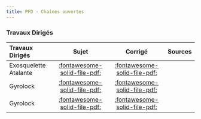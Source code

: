 ```yaml
---
title: PFD - Chaînes ouvertes 
---
```


### Travaux Dirigés 
 
| Travaux Dirigés | Sujet | Corrigé | Sources  | 
| :-------------- | :---: | :-----: | :------: | 
| Exosquelette Atalante | [:fontawesome-solid-file-pdf:](http://xpessoles-cpge.fr/pdf/Cy_04_03_PFD_CO_TD_01_ExosqueletteAtalante_Sujet.pdf) | [:fontawesome-solid-file-pdf:](http://xpessoles-cpge.fr/pdf/Cy_04_03_PFD_CO_TD_01_ExosqueletteAtalante_Corrige.pdf) | 
| Gyrolock | [:fontawesome-solid-file-pdf:](http://xpessoles-cpge.fr/pdf/Cy_04_03_PFD_CO_TD_02_Gyrolock_Sujet.pdf) | [:fontawesome-solid-file-pdf:](http://xpessoles-cpge.fr/pdf/Cy_04_03_PFD_CO_TD_02_Gyrolock_Corrige.pdf) | 
| Gyrolock | [:fontawesome-solid-file-pdf:](http://xpessoles-cpge.fr/pdf/Cy_04_03_PFD_CO_TD_03_Gyrolock_Sujet.pdf) | [:fontawesome-solid-file-pdf:](http://xpessoles-cpge.fr/pdf/Cy_04_03_PFD_CO_TD_03_Gyrolock_Corrige.pdf) | 


